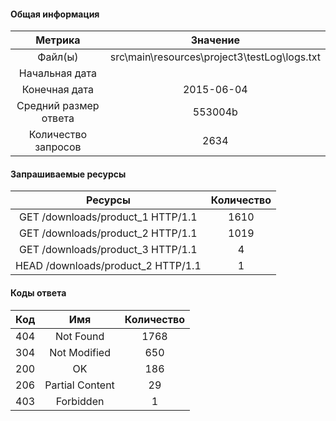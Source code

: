 #### Общая информация


|Метрика|Значение|
|:-:|:-:|
|Файл(ы)|src\main\resources\project3\testLog\logs.txt|
|Начальная дата||
|Конечная дата|2015-06-04|
|Средний размер ответа|553004b|
|Количество запросов|2634|

#### Запрашиваемые ресурсы


|Ресурсы|Количество|
|:-:|:-:|
|GET /downloads/product_1 HTTP/1.1|1610|
|GET /downloads/product_2 HTTP/1.1|1019|
|GET /downloads/product_3 HTTP/1.1|4|
|HEAD /downloads/product_2 HTTP/1.1|1|

#### Коды ответа


|Код|Имя|Количество|
|:-:|:-:|:-:|
|404|Not Found|1768|
|304|Not Modified|650|
|200|OK|186|
|206|Partial Content|29|
|403|Forbidden|1|

